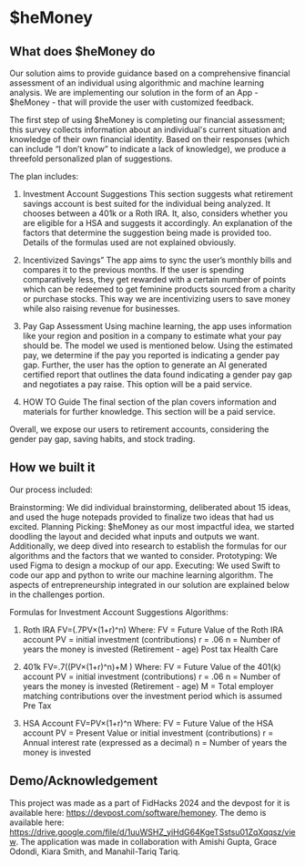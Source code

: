 # $heMoney

## What does $heMoney do
Our solution aims to provide guidance based on a comprehensive financial assessment of an individual using algorithmic and machine learning analysis. We are implementing our solution in the form of an App - $heMoney - that will provide the user with customized feedback.

The first step of using $heMoney is completing our financial assessment; this survey collects information about an individual's current situation and knowledge of their own financial identity. Based on their responses (which can include “I don’t know” to indicate a lack of knowledge), we produce a threefold personalized plan of suggestions.

The plan includes:

1. Investment Account Suggestions This section suggests what retirement savings account is best suited for the individual being analyzed. It chooses between a 401k or a Roth IRA. It, also, considers whether you are eligible for a HSA and suggests it accordingly. An explanation of the factors that determine the suggestion being made is provided too. Details of the formulas used are not explained obviously.

2. Incentivized Savings” The app aims to sync the user’s monthly bills and compares it to the previous months. If the user is spending comparatively less, they get rewarded with a certain number of points which can be redeemed to get feminine products sourced from a charity or purchase stocks. This way we are incentivizing users to save money while also raising revenue for businesses.

3. Pay Gap Assessment Using machine learning, the app uses information like your region and position in a company to estimate what your pay should be. The model we used is mentioned below. Using the estimated pay, we determine if the pay you reported is indicating a gender pay gap. Further, the user has the option to generate an AI generated certified report that outlines the data found indicating a gender pay gap and negotiates a pay raise. This option will be a paid service.

4. HOW TO Guide The final section of the plan covers information and materials for further knowledge. This section will be a paid service.

Overall, we expose our users to retirement accounts, considering the gender pay gap, saving habits, and stock trading.

## How we built it
Our process included:

Brainstorming:  We did individual brainstorming, deliberated about 15 ideas, and used the huge notepads provided to finalize two ideas that had us excited.
Planning Picking: $heMoney as our most impactful idea, we started doodling the layout and decided what inputs and outputs we want. Additionally, we deep dived into research to establish the formulas for our algorithms and the factors that we wanted to consider.
Prototyping: We used Figma to design a mockup of our app.
Executing: We used Swift to code our app and python to write our machine learning algorithm.
The aspects of entrepreneurship integrated in our solution are explained below in the challenges portion.

Formulas for Investment Account Suggestions Algorithms:

1. Roth IRA FV=(.7PV×(1+r)^n) Where: FV = Future Value of the Roth IRA account PV = initial investment (contributions) r = .06 n = Number of years the money is invested (Retirement - age) Post tax Health Care

2. 401k FV=.7((PV×(1+r)^n)+M ) Where: FV = Future Value of the 401(k) account PV = initial investment (contributions) r = .06 n = Number of years the money is invested (Retirement - age) M = Total employer matching contributions over the investment period which is assumed Pre Tax

3. HSA Account FV=PV×(1+r)^n Where: FV = Future Value of the HSA account PV = Present Value or initial investment (contributions) r = Annual interest rate (expressed as a decimal) n = Number of years the money is invested

## Demo/Acknowledgement
This project was made as a part of FidHacks 2024 and the devpost for it is available here: https://devpost.com/software/hemoney. The demo is available here: https://drive.google.com/file/d/1uuWSHZ_yiHdG64KgeTSstsu01ZqXqqsz/view. The application was made in collaboration with Amishi Gupta, Grace Odondi, Kiara Smith, and Manahil-Tariq Tariq.


